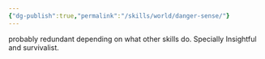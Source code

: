 ```yaml
---
{"dg-publish":true,"permalink":"/skills/world/danger-sense/"}
---
```



probably redundant depending on what other skills do. Specially Insightful and survivalist.